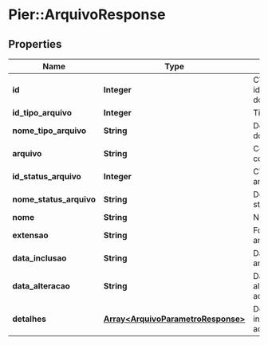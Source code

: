 # Pier::ArquivoResponse

## Properties
Name | Type | Description | Notes
------------ | ------------- | ------------- | -------------
**id** | **Integer** | C\u00C3\u00B3digo de identifica\u00C3\u00A7\u00C3\u00A3o do arquivo | [optional] 
**id_tipo_arquivo** | **Integer** | Tipo do arquivo | [optional] 
**nome_tipo_arquivo** | **String** | Descri\u00C3\u00A7\u00C3\u00A3o do tipo do arquivo | [optional] 
**arquivo** | **String** | Conte\u00C3\u00BAdo do arquivo convertido em Base 64 | [optional] 
**id_status_arquivo** | **Integer** | C\u00C3\u00B3digo de status do arquivo | [optional] 
**nome_status_arquivo** | **String** | Desci\u00C3\u00A7\u00C3\u00A3o do status do arquivo | [optional] 
**nome** | **String** | Nome do arquivo | [optional] 
**extensao** | **String** | Formato/extens\u00C3\u00A3o do arquivo | [optional] 
**data_inclusao** | **String** | Data de inclus\u00C3\u00A3o do arquivo. | [optional] 
**data_alteracao** | **String** | Data da \u00C3\u00BAltima altera\u00C3\u00A7\u00C3\u00A3o do aquivo. | [optional] 
**detalhes** | [**Array&lt;ArquivoParametroResponse&gt;**](ArquivoParametroResponse.md) | Detalhes contendo informa\u00C3\u00A7\u00C3\u00B5es adicionais, relacionadas ao arquivo. | [optional] 



